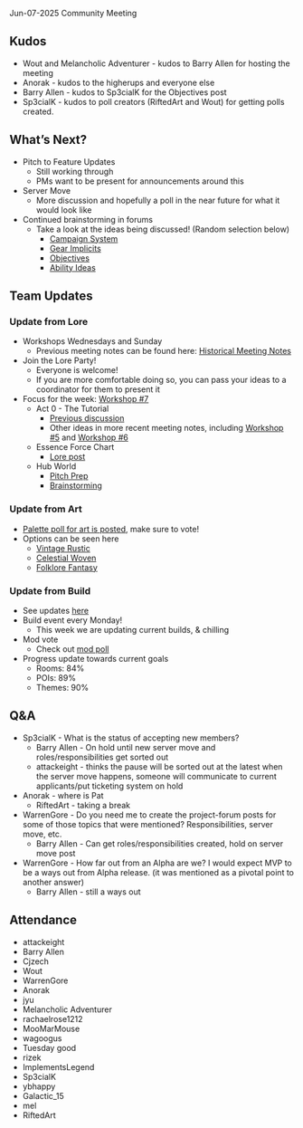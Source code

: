 Jun-07-2025 Community Meeting  
## Kudos

* Wout and Melancholic Adventurer \- kudos to Barry Allen for hosting the meeting
* Anorak \- kudos to the higherups and everyone else
* Barry Allen \- kudos to Sp3cialK for the Objectives post
* Sp3cialK \- kudos to poll creators (RiftedArt and Wout) for getting polls created.

## What’s Next?

* Pitch to Feature Updates
    * Still working through
    * PMs want to be present for announcements around this
* Server Move
    * More discussion and hopefully a poll in the near future for what it would look like
* Continued brainstorming in forums
    * Take a look at the ideas being discussed\! (Random selection below)
        * [Campaign System](https://discord.com/channels/1328761294085554176/1379281189524869150)
        * [Gear Implicits](https://discord.com/channels/1328761294085554176/1375921844166590494)
        * [Objectives](https://discord.com/channels/1328761294085554176/1375922167027597322)
        * [Ability Ideas](https://discord.com/channels/1328761294085554176/1373065058531410011)
## Team Updates
### Update from Lore

* Workshops Wednesdays and Sunday
    * Previous meeting notes can be found here: [Historical Meeting Notes](https://discord.com/channels/1328761294085554176/1376374250453205075)
* Join the Lore Party\!
    * Everyone is welcome\!
    * If you are more comfortable doing so, you can pass your ideas to a coordinator for them to present it
* Focus for the week: [Workshop \#7](https://discord.com/channels/1328761294085554176/1380556698510426262)
    * Act 0 \- The Tutorial
        * [Previous discussion](https://discord.com/channels/1328761294085554176/1373757529045340302)
        * Other ideas in more recent meeting notes, including [Workshop \#5](https://discord.com/channels/1328761294085554176/1378880887319695421) and [Workshop \#6](https://discord.com/channels/1328761294085554176/1379956312238194710)
    * Essence Force Chart
        * [Lore post](https://discord.com/channels/1328761294085554176/1373096826399359097)
    * Hub World
        * [Pitch Prep](https://discord.com/channels/1328761294085554176/1379730928611627032)
        * [Brainstorming](https://discord.com/channels/1328761294085554176/1365731914723360860)

### Update from Art

* [Palette poll for art is posted](https://discord.com/channels/1328761294085554176/1347951965245542521/1380962307386904637), make sure to vote\!
* Options can be seen here
    * [Vintage Rustic](https://discord.com/channels/1328761294085554176/1375228037771034656/1375555042572239001)
    * [Celestial Woven](https://discord.com/channels/1328761294085554176/1375228037771034656/1375696656359493733)
    * [Folklore Fantasy](https://discord.com/channels/1328761294085554176/1375228037771034656/1375721851002556528)

### Update from Build

* See updates [here](https://discord.com/channels/1328761294085554176/1335631637769097236/1380641492380684309)
* Build event every Monday\!
    * This week we are updating current builds, & chilling
* Mod vote
    * Check out [mod poll](https://discord.com/channels/1328761294085554176/1347951965245542521/1380634242232356954)
* Progress update towards current goals
    * Rooms: 84%
    * POIs: 89%
    * Themes: 90%

## Q\&A

* Sp3cialK \- What is the status of accepting new members?
    * Barry Allen \- On hold until new server move and roles/responsibilities get sorted out
    * attackeight \- thinks the pause will be sorted out at the latest when the server move happens, someone will communicate to current applicants/put ticketing system on hold
* Anorak \- where is Pat
    * RiftedArt \- taking a break
* WarrenGore \- Do you need me to create the project-forum posts for some of those topics that were mentioned? Responsibilities, server move, etc.
    * Barry Allen \- Can get roles/responsibilities created, hold on server move post
* WarrenGore \- How far out from an Alpha are we? I would expect MVP to be a ways out from Alpha release. (it was mentioned as a pivotal point to another answer)
    * Barry Allen \- still a ways out

## Attendance
* attackeight
* Barry Allen
* Cjzech
* Wout
* WarrenGore
* Anorak
* jyu
* Melancholic Adventurer
* rachaelrose1212
* MooMarMouse
* wagoogus
* Tuesday good
* rizek
* ImplementsLegend
* Sp3cialK
* ybhappy
* Galactic_15
* mel
* RiftedArt